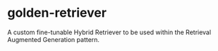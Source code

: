 # golden-retriever
A custom fine-tunable Hybrid Retriever to be used within the Retrieval Augmented Generation pattern. 
